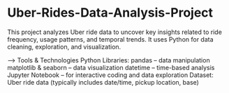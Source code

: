 # Uber-Rides-Data-Analysis-Project
This project analyzes Uber ride data to uncover key insights related to ride frequency, usage patterns, and temporal trends. It uses Python for data cleaning, exploration, and visualization.

--> Tools & Technologies
Python Libraries:
pandas – data manipulation
matplotlib & seaborn – data visualization
datetime – time-based analysis
Jupyter Notebook – for interactive coding and data exploration
Dataset: Uber ride data (typically includes date/time, pickup location, base)

